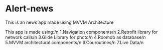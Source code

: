 # Alert-news
This is an news app made using MVVM Architecture 

This app is made using:/n
1.Navigation components/n
2.Retrofit library for network calls/n
3.Glide Library for photo/n
4.Roomdb as database/n
5.MVVM architectural components/n
6.Couroutines/n
7.Live Data/n
